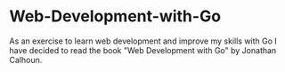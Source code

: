 # Web-Development-with-Go

As an exercise to learn web development and improve my skills with Go I have decided to read the book "Web Development with Go" by Jonathan Calhoun.
